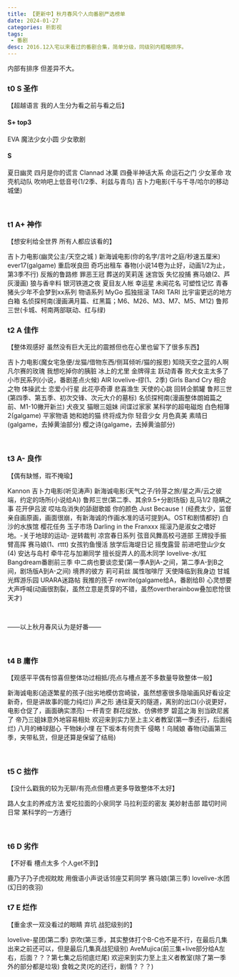 ```yaml
---
title: 【更新中】秋月春风个人向番剧严选榜单
date: 2024-01-27
categories: 析影视
tags:
 - 番剧
desc: 2016.12入宅以来看过的番剧合集，简单分级，同级别内粗略排序。
---
```


内部有排序 但差异不大。

### t0 S  圣作
【超越语言 我的人生分为看之前与看之后】

#### S+ top3
EVA 
魔法少女小圆 
少女歌剧 
  
#### S
夏日幽灵
四月是你的谎言
Clannad
冰菓
四叠半神话大系
命运石之门
少女革命
攻壳机动队
吹响吧上低音号(1/2季、利兹与青鸟)
吉卜力电影(千与千寻/哈尔的移动城堡)

<br>

### t1 A+ 神作
【想安利给全世界 所有人都应该看的】

吉卜力电影(幽灵公主/天空之城 )
新海诚电影(你的名字/言叶之庭/秒速五厘米)
ever17(galgame)
重启咲良田
奇巧出租车
春物(小说14卷为止好，动画1/2为止，第3季不行)
反叛的鲁路修
罪恶王冠
葬送的芙莉莲
迷宫饭
失忆投捕
赛马娘(2、芦灰漫画)
狼与香辛料
银河铁道之夜
夏目友人帐
幸运星
未闻花名
可塑性记忆
青春猪头少年不会梦到xx系列
物语系列
MyGo
孤独摇滚
TARI TARI
比宇宙更远的地方
白箱
名侦探柯南(漫画满月篇、红黑篇；M6、M26、M3、M7、M5、M12)
鲁邦三世(卡城、柯南两部联动、红与绿)

### t2 A  佳作
【整体观感好 虽然没有巨大无比的震撼但也在心里也留下了很多东西】

吉卜力电影(魔女宅急便/龙猫/借物东西/侧耳倾听/猫的报恩)
知晓天空之蓝的人啊
凡尔赛的玫瑰
我想吃掉你的胰脏
冰上的尤里
金牌得主
跃动青春
败犬女主太多了
小市民系列(小说，番剧差点火候)
AIR
lovelive-缪(1、2季)
Girls Band Cry
相合之物
体操武士
恋爱小行星
此花亭奇谭
悲喜渔生
天使的心跳
回转企鹅罐
鲁邦三世(第四季、第五季、初次交锋、次元大介的墓标)
名侦探柯南(漫画整体朗姆篇之前、M1-10撇开新兰)
犬夜叉
猫眼三姐妹
间谍过家家
某科学的超电磁炮
白色相簿2(galgame)
平家物语
她和她的猫
终将成为你
轻音少女
月色真美
素晴日(galgame，去掉黄油部分)
樱之诗(galgame，去掉黄油部分)

<br>

### t3 A- 良作
【偶有缺憾，瑕不掩瑜】

Kannon
吉卜力电影(听见涛声)
新海诚电影(天气之子/铃芽之旅/星之声/云之彼端，约定的场所(小说给A))
鲁邦三世(第二季、其余9.5+分剧场版)
乱马1/2
隐瞒之事
花开伊吕波
哎咕岛消失的舔甜歌姬
你的颜色
Just Because！(经费太少，监督亲自画原画，画面很崩，有新海诚的作画水准的话可提到A。OST和剧情都好)
白沙的水族馆
樱花任务
玉子市场
Darling in the Franxxx
摇滚乃是淑女之嗜好
地。-关于地球的运动-
逆转裁判
凉宫春日系列
弦音风舞高校弓道部
王牌投手振臂高挥
赛马娘(1、rttt)
女孩钓鱼慢活
放学后海堤日记
摇曳露营
前进吧登山少女(4)
安达与岛村
牵牛花与加濑同学
擅长捉弄人的高木同学
lovelive-水/虹
Bangdream番剧前三季
中二病也要谈恋爱(第一季A到A-之间，第二季A-到B之间，剧场版A到A-之间)
境界的彼方
莉可莉丝
属性咖啡厅
天使降临到我身边
甘城光辉游乐园
URARA迷路帖
我推的孩子
rewrite(galgame给A，番剧给B)
心灵想要大声呼喊(动画很割裂，虽然立意是贯穿的不错，虽然overtherainbow叠加悲怆很天才)


<br>

——以上秋月春风认为是好番——

<br>

### t4 B  庸作 
【观感平平偶有惊喜但整体功过相抵/亮点与槽点差不多数量导致整体一般】

新海诚电影(追逐繁星的孩子(拙劣地模仿宫崎骏，虽然想塞很多隐喻画风好看设定新奇，但是讲故事的能力纯烂))
声之形
通往夏天的隧道，离别的出口(小说更好，电影仓促了，画面确实漂亮)
一杆青空
群花绽放、仿佛修罗
碧蓝之海
别当欧尼酱了
帝乃三姐妹意外地容易相处
欢迎来到实力至上主义者教室(第一季还行，后面纯烂)
八月的棒球甜心
干物妹小埋
在下坂本有何贵干
侵略！乌贼娘
春物(动画第三季，夹带私货，但是还算是保留了结局)

<br>

### t5 C  拙作
【没什么戳我的较为无聊/有亮点但槽点更多导致整体不太好】

路人女主的养成方法
爱吃拉面的小泉同学
马拉利亚的密友
美妙射击部
踏切时间
日常
某科学的一方通行

<br>

### t6 D  劣作
【不好看 槽点太多 个人get不到】

鹿乃子乃子虎视眈眈
用俄语小声说话邻座艾莉同学
赛马娘(第三季)
lovelive-水团(幻日的夜羽)

### t7 E  烂作
【重金求一双没看过的眼睛 弃坑 战犯级别的】

lovelive-星团(第二季)
京吹(第三季，其实整体打个B-C也不是不行，在最后几集出来之前还可以，但是最后几集真战犯级别)
AveMujica(前三集+live部分给A左右，后面？？？第七集之后彻底烂尾)
欢迎来到实力至上主义者教室(除了第一季外的部分都是垃圾)
食戟之灵(吃的还行，剧情？？？)